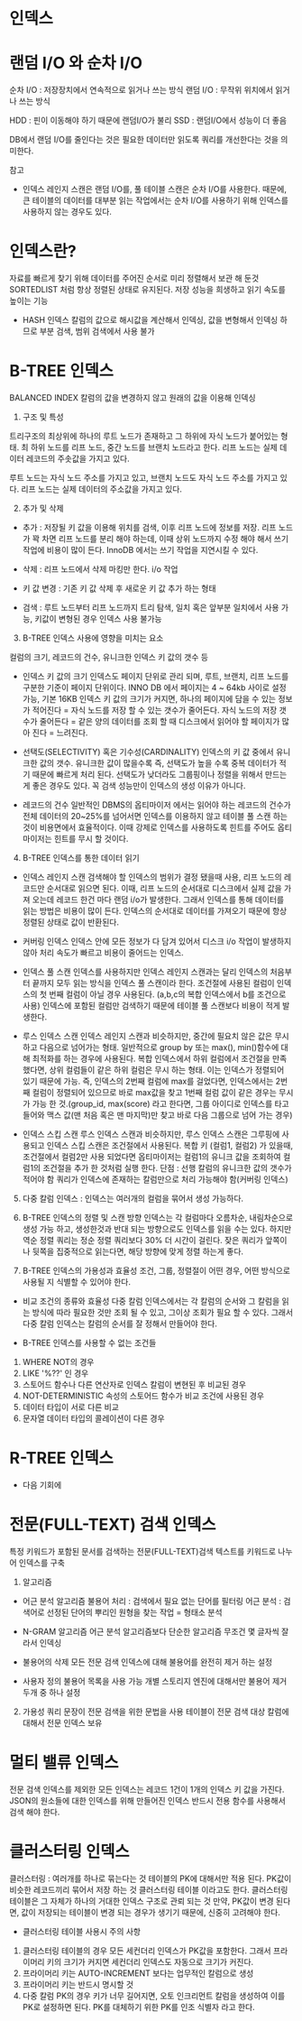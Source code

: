 # 인덱스

# 랜덤 I/O 와 순차 I/O
순차 I/O : 저장장치에서 연속적으로 읽거나 쓰는 방식
랜덤 I/O : 무작위 위치에서 읽거나 쓰는 방식

HDD : 핀이 이동해야 하기 때문에 랜덤I/O가 불리
SSD : 랜덤I/O에서 성능이 더 좋음

DB에서 랜덤 I/O를 줄인다는 것은 필요한 데이터만 읽도록 쿼리를 개선한다는 것을 의미한다.

참고
- 인덱스 레인지 스캔은 랜덤 I/O를, 풀 테이블 스캔은 순차 I/O를 사용한다. 때문에, 큰 테이블의 데이터를 대부분 읽는 작업에서는 순차 I/O를 사용하기 위해 인덱스를 사용하지 않는 경우도 있다.

# 인덱스란?
자료를 빠르게 찾기 위해 데이터를 주어진 순서로 미리 정렬해서 보관 해 둔것
SORTEDLIST 처럼 항상 정렬된 상태로 유지된다.
저장 성능을 희생하고 읽기 속도를 높이는 기능

- HASH 인덱스 
칼럼의 값으로 해시값을 계산해서 인덱싱, 값을 변형해서 인덱싱 하므로 부분 검색, 범위 검색에서 사용 불가

# B-TREE 인덱스
BALANCED INDEX
칼럼의 값을 변경하지 않고 원래의 값을 이용해 인덱싱

1. 구조 및 특성

트리구조의 최상위에 하나의 루트 노드가 존재하고 그 하위에 자식 노드가 붙어있는 형태.
최 하위 노드를 리프 노드, 중간 노드를 브랜치 노드라고 한다.
리프 노드는 실제 데이터 레코드의 주솟값을 가지고 있다.

루트 노드는 자식 노드 주소를 가지고 있고, 브랜치 노드도 자식 노드 주소를 가지고 있다. 리프 노드는 실제 데이터의 주소값을 가지고 있다.

2. 추가 및 삭제

- 추가 : 저장될 키 값을 이용해 위치를 검색, 이후 리프 노드에 정보를 저장.
리프 노드가 꽉 차면 리프 노드를 분리 해야 하는데, 이때 상위 노드까지 수정 해야 해서 쓰기 작업에 비용이 많이 든다.
InnoDB 에서는 쓰기 작업을 지연시킬 수 있다.

- 삭제 : 리프 노드에서 삭제 마킹만 한다. i/o 작업

- 키 값 변경 : 기존 키 값 삭제 후 새로운 키 값 추가 하는 형태

- 검색 : 루트 노드부터 리프 노드까지 트리 탐색, 일치 혹은 앞부분 일치에서 사용 가능, 키값이 변형된 경우 인덱스 사용 불가능

3. B-TREE 인덱스 사용에 영향을 미치는 요소

컬럼의 크기, 레코드의 건수, 유니크한 인덱스 키 값의 갯수 등

- 인덱스 키 값의 크기
인덱스도 페이지 단위로 관리 되며, 루트, 브랜치, 리프 노드를 구분한 기준이 페이지 단위이다.
INNO DB 에서 페이지는 4 ~ 64kb 사이로 설정 가능, 기본 16KB
인덱스 키 값의 크기가 커지면, 하나의 페이지에 담을 수 있는 정보가 적어진다 = 자식 노드를 저장 할 수 있는 갯수가 줄어든다.
자식 노드의 저장 갯수가 줄어든다 = 같은 양의 데이터를 조회 할 때 디스크에서 읽어야 할 페이지가 많아 진다 = 느려진다.

- 선택도(SELECTIVITY) 혹은 기수성(CARDINALITY)
인덱스의 키 값 중에서 유니크한 값의 갯수.
유니크한 값이 많을수록 즉, 선택도가 높을 수록 중복 데이터가 적기 때문에 빠르게 처리 된다.
선택도가 낮더라도 그룹핑이나 정렬을 위해서 만드는게 좋은 경우도 있다. 꼭 검색 성능만이 인덱스의 생성 이유가 아니다.

- 레코드의 건수
일반적인 DBMS의 옵티마이저 에서는 읽어야 하는 레코드의 건수가 전체 데이터의 20~25%를 넘어서면 인덱스를 이용하지 않고 테이블 풀 스캔 하는것이 비용면에서 효율적이다. 이때 강제로 인덱스를 사용하도록 힌트를 주어도 옵티마이저는 힌트를 무시 할 것이다.

4. B-TREE 인덱스를 통한 데이터 읽기

- 인덱스 레인지 스캔
검색해야 할 인덱스의 범위가 결정 됐을때 사용, 리프 노드의 레코드만 순서대로 읽으면 된다. 이때, 리프 노드의 순서대로 디스크에서 실제 값을 가져 오는데 레코드 한건 마다 랜덤 i/o가 발생한다. 그래서 인덱스를 통해 데이터를 읽는 방법은 비용이 많이 든다. 인덱스의 순서대로 데이터를 가져오기 때문에 항상 정렬된 상태로 값이 반환된다.

- 커버링 인덱스
인덱스 안에 모든 정보가 다 담겨 있어서 디스크 i/o 작업이 발생하지 않아 처리 속도가 빠르고 비용이 줄어드는 인덱스.

- 인덱스 풀 스캔
인덱스를 사용하지만 인덱스 레인지 스캔과는 달리 인덱스의 처음부터 끝까지 모두 읽는 방식을 인덱스 풀 스캔이라 한다.
조건절에 사용된 컬럼이 인덱스의 첫 번째 컬럼이 아닐 경우 사용된다. (a,b,c의 복합 인덱스에서 b를 조건으로 사용)
인덱스에 포함된 컬럼만 검색하기 때문에 테이블 풀 스캔보다 비용이 적게 발생한다.

- 루스 인덱스 스캔
인덱스 레인지 스캔과 비슷하지만, 중간에 필요치 않은 값은 무시 하고 다음으로 넘어가는 형태.
일반적으로 group by 또는 max(), min()함수에 대해 최적화를 하는 경우에 사용된다.
복합 인덱스에서 하위 컬럼에서 조건절을 만족 했다면, 상위 컬럼들이 같은 하위 컬럼은 무시 하는 형태.
이는 인덱스가 정렬되어 있기 때문에 가능.
즉, 인덱스의 2번째 컬럼에 max를 걸었다면, 인덱스에서는 2번째 컬럼이 정렬되어 있으므로 바로 max값을 찾고 1번째 컬럼 값이 같은 경우는 무시가 가능 한 것.(group_id, max(score) 라고 한다면, 그룹 아이디로 인덱스를 타고 들어와 맥스 값(맨 처음 혹은 맨 마지막)만 찾고 바로 다음 그룹으로 넘어 가는 경우)

- 인덱스 스킵 스캔
루스 인덱스 스캔과 비슷하지만, 루스 인덱스 스캔은 그루핑에 사용되고 인덱스 스킵 스캔은 조건절에서 사용된다.
복합 키 (컬럼1, 컬럼2) 가 있을때, 조건절에서 컬럼2만 사용 되었다면 옵티마이저는 컬럼1의 유니크 값을 조회하여 컬럼1의 조건절을 추가 한 것처럼 실행 한다.
단점 : 선행 칼럼의 유니크한 값의 갯수가 적어야 함
       쿼리가 인덱스에 존재하는 칼럼만으로 처리 가능해야 함(커버링 인덱스)

5. 다중 칼럼 인덱스 : 인덱스는 여러개의 컬럼을 묶어서 생성 가능하다.

6. B-TREE 인덱스의 정렬 및 스캔 방향
인덱스는 각 컬럼마다 오름차순, 내림차순으로 생성 가능 하고, 생성한것과 반대 되는 방향으로도 인덱스를 읽을 수는 있다.
하지만 역순 정렬 쿼리는 정순 정렬 쿼리보다 30% 더 시간이 걸린다.
잦은 쿼리가 앞쪽이나 뒷쪽을 집중적으로 읽는다면, 해당 방향에 맞게 정렬 하는게 좋다.

7. B-TREE 인덱스의 가용성과 효율성
조건, 그룹, 정렬절이 어떤 경우, 어떤 방식으로 사용될 지 식별할 수 있어야 한다.

- 비교 조건의 종류와 효율성
다중 칼럼 인덱스에서는 각 칼럼의 순서와 그 칼럼을 읽는 방식에 따라 필요한 것만 조회 될 수 있고, 그이상 조회가 필요 할 수 있다.
그래서 다중 칼럼 인덱스는 칼럼의 순서를 잘 정해서 만들어야 한다.

- B-TREE 인덱스를 사용할 수 없는 조건들
1. WHERE NOT의 경우
2. LIKE '%??' 인 경우
3. 스토어드 함수나 다른 연산자로 인덱스 칼럼이 변현된 후 비교된 경우
4. NOT-DETERMINISTIC 속성의 스토어드 함수가 비교 조건에 사용된 경우
5. 데이터 타입이 서로 다른 비교
6. 문자열 데이터 타입의 콜레이션이 다른 경우

# R-TREE 인덱스
- 다음 기회에

# 전문(FULL-TEXT) 검색 인덱스
특정 키워드가 포함된 문서를 검색하는 전문(FULL-TEXT)검색
텍스트를 키워드로 나누어 인덱스를 구축

1. 알고리즘
- 어근 분석 알고리즘
불용어 처리 : 검색에서 필요 없는 단어를 필터링
어근 분석 : 검색어로 선정된 단어의 뿌리인 원형을 찾는 작업 = 형태소 분석

- N-GRAM 알고리즘
어근 분석 알고리즘보다 단순한 알고리즘
무조건 몇 글자씩 잘라서 인덱싱

- 불용어의 삭제
모든 전문 검색 인덱스에 대해 불용어를 완전히 제거 하는 설정
* 사용자 정의 불용어 목록을 사용 가능
개별 스토리지 엔진에 대해서만 불용어 제거 
두개 중 하나 설정

2. 가용성
쿼리 문장이 전문 검색을 위한 문법을 사용
테이블이 전문 검색 대상 칼럼에 대해서 전문 인덱스 보유

# 멀티 밸류 인덱스
전문 검색 인덱스를 제외한 모든 인덱스는 레코드 1건이 1개의 인덱스 키 값을 가진다.
JSON의 원소들에 대한 인덱스를 위해 만들어진 인덱스
반드시 전용 함수를 사용해서 검색 해야 한다.

# 클러스터링 인덱스
클러스터링 : 여러개를 하나로 묶는다는 것
테이블의 PK에 대해서만 적용 된다.
PK값이 비슷한 레코드끼리 묶어서 저장 하는 것
클러스터링 테이블 이라고도 한다.
클러스터링 테이블은 그 자체가 하나의 거대한 인덱스 구조로 관뢰 되는 것
만약, PK값이 변경 된다면, 값이 저장되는 테이블이 변경 되는 경우가 생기기 때문에, 신중히 고려해야 한다.

- 클러스터링 테이블 사용시 주의 사항
1. 클러스터링 테이블의 경우 모든 세컨더리 인덱스가 PK값을 포함한다. 그래서 프라이머리 키의 크기가 커지면 세컨더리 인덱스도 자동으로 크기가 커진다.
2. 프라이머리 키는 AUTO-INCREMENT 보다는 업무적인 칼럼으로 생성
3. 프라이머리 키는 반드시 명시할 것
4. 다중 칼럼 PK의 경우 키가 너무 길어지면, 오토 인크리먼트 칼럼을 생성하여 이를 PK로 설정하면 된다. PK를 대체하기 위한 PK를 인조 식별자 라고 한다.

